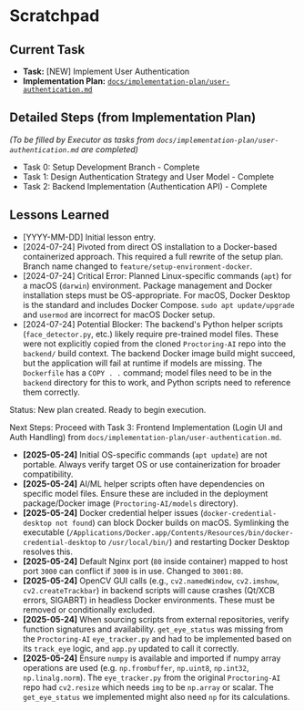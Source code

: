 # Scratchpad

## Current Task
- **Task:** [NEW] Implement User Authentication
- **Implementation Plan:** [`docs/implementation-plan/user-authentication.md`](docs/implementation-plan/user-authentication.md)

## Detailed Steps (from Implementation Plan)
*(To be filled by Executor as tasks from `docs/implementation-plan/user-authentication.md` are completed)*
- Task 0: Setup Development Branch - Complete
- Task 1: Design Authentication Strategy and User Model - Complete
- Task 2: Backend Implementation (Authentication API) - Complete

## Lessons Learned
- [YYYY-MM-DD] Initial lesson entry.
- [2024-07-24] Pivoted from direct OS installation to a Docker-based containerized approach. This required a full rewrite of the setup plan. Branch name changed to `feature/setup-environment-docker`.
- [2024-07-24] Critical Error: Planned Linux-specific commands (`apt`) for a macOS (`darwin`) environment. Package management and Docker installation steps must be OS-appropriate. For macOS, Docker Desktop is the standard and includes Docker Compose. `sudo apt update/upgrade` and `usermod` are incorrect for macOS Docker setup.
- [2024-07-24] Potential Blocker: The backend's Python helper scripts (`face_detector.py`, etc.) likely require pre-trained model files. These were not explicitly copied from the cloned `Proctoring-AI` repo into the `backend/` build context. The backend Docker image build might succeed, but the application will fail at runtime if models are missing. The `Dockerfile` has a `COPY . .` command; model files need to be in the `backend` directory for this to work, and Python scripts need to reference them correctly.

Status: New plan created. Ready to begin execution.

Next Steps: Proceed with Task 3: Frontend Implementation (Login UI and Auth Handling) from `docs/implementation-plan/user-authentication.md`.

*   **[2025-05-24]** Initial OS-specific commands (`apt update`) are not portable. Always verify target OS or use containerization for broader compatibility.
*   **[2025-05-24]** AI/ML helper scripts often have dependencies on specific model files. Ensure these are included in the deployment package/Docker image (`Proctoring-AI/models` directory).
*   **[2025-05-24]** Docker credential helper issues (`docker-credential-desktop not found`) can block Docker builds on macOS. Symlinking the executable (`/Applications/Docker.app/Contents/Resources/bin/docker-credential-desktop` to `/usr/local/bin/`) and restarting Docker Desktop resolves this.
*   **[2025-05-24]** Default Nginx port (`80` inside container) mapped to host port `3000` can conflict if `3000` is in use. Changed to `3001:80`.
*   **[2025-05-24]** OpenCV GUI calls (e.g., `cv2.namedWindow`, `cv2.imshow`, `cv2.createTrackbar`) in backend scripts will cause crashes (Qt/XCB errors, SIGABRT) in headless Docker environments. These must be removed or conditionally excluded.
*   **[2025-05-24]** When sourcing scripts from external repositories, verify function signatures and availability. `get_eye_status` was missing from the `Proctoring-AI` `eye_tracker.py` and had to be implemented based on its `track_eye` logic, and `app.py` updated to call it correctly.
*   **[2025-05-24]** Ensure `numpy` is available and imported if numpy array operations are used (e.g. `np.frombuffer`, `np.uint8`, `np.int32`, `np.linalg.norm`). The `eye_tracker.py` from the original `Proctoring-AI` repo had `cv2.resize` which needs `img` to be `np.array` or scalar. The `get_eye_status` we implemented might also need `np` for its calculations. 